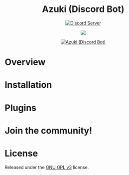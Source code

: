 ﻿<h1 align="center">
  Azuki (Discord Bot)
</h1>
<p align="center">
  <a href="https://discord.gg/f74aU5">
    <img src="https://discordapp.com/api/guilds/703203636657913886/widget.png" alt="Discord Server">
  </a>
  <!--<a href="https://crowdin.com/project/">
    <img src="" alt="Localized with Crowdin">
  </a>-->
</p>
<p align="center">
    <img src="https://github.com/Side-Character/Azuki/workflows/.NET%20Core/badge.svg?branch=master">
  <!--<a href="">
    <img src="" alt="Azuki on readthedocs.org">
  </a>-->
</p>
<p align="center">
    <a href="https://github.com/Side-Character/Azuki">
        <img src="https://cdn.discordapp.com/attachments/323446657100414976/703202820366532668/Flandre.png" alt="Azuki (Discord Bot)">
    </a>
</p>

<!--<p align="center">
  <a href="#overview">Overview</a>
  •
  <a href="#installation">Installation</a>
  •
  <a href="">Documentation</a>
  •
  <a href="#plugins">Plugins</a>
  •
  <a href="#join-the-community">Community</a>
  •
  <a href="#license">License</a>
</p>-->

# Overview

# Installation

# Plugins

# Join the community!

# License

Released under the [GNU GPL v3](https://www.gnu.org/licenses/gpl-3.0.en.html) license.